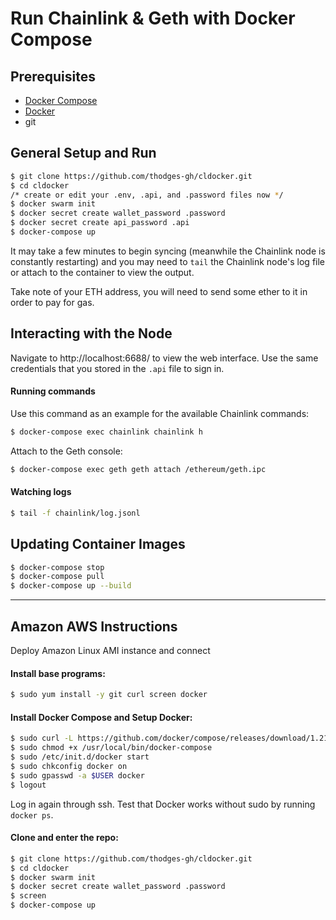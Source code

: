 # Run Chainlink & Geth with Docker Compose

## Prerequisites

- [Docker Compose](https://docs.docker.com/compose/install/#install-compose)
- [Docker](https://docs.docker.com/install/#supported-platforms)
- git

## General Setup and Run

```bash
$ git clone https://github.com/thodges-gh/cldocker.git
$ cd cldocker
/* create or edit your .env, .api, and .password files now */
$ docker swarm init
$ docker secret create wallet_password .password
$ docker secret create api_password .api
$ docker-compose up
```

It may take a few minutes to begin syncing (meanwhile the Chainlink node is constantly restarting) and you may need to `tail` the Chainlink node's log file or attach to the container to view the output. 

Take note of your ETH address, you will need to send some ether to it in order to pay for gas.

## Interacting with the Node

Navigate to http://localhost:6688/ to view the web interface. Use the same credentials that you stored in the `.api` file to sign in.

#### Running commands

Use this command as an example for the available Chainlink commands:

```bash
$ docker-compose exec chainlink chainlink h
```

Attach to the Geth console:

```bash
$ docker-compose exec geth geth attach /ethereum/geth.ipc
```

#### Watching logs

```bash
$ tail -f chainlink/log.jsonl
```

## Updating Container Images

```bash
$ docker-compose stop
$ docker-compose pull
$ docker-compose up --build
```

---

## Amazon AWS Instructions

Deploy Amazon Linux AMI instance and connect

#### Install base programs:

```bash
$ sudo yum install -y git curl screen docker
```

#### Install Docker Compose and Setup Docker:

```bash
$ sudo curl -L https://github.com/docker/compose/releases/download/1.21.2/docker-compose-$(uname -s)-$(uname -m) -o /usr/local/bin/docker-compose
$ sudo chmod +x /usr/local/bin/docker-compose
$ sudo /etc/init.d/docker start
$ sudo chkconfig docker on
$ sudo gpasswd -a $USER docker
$ logout
```

Log in again through ssh. Test that Docker works without sudo by running `docker ps`.

#### Clone and enter the repo:

```bash
$ git clone https://github.com/thodges-gh/cldocker.git
$ cd cldocker
$ docker swarm init
$ docker secret create wallet_password .password
$ screen
$ docker-compose up
```
